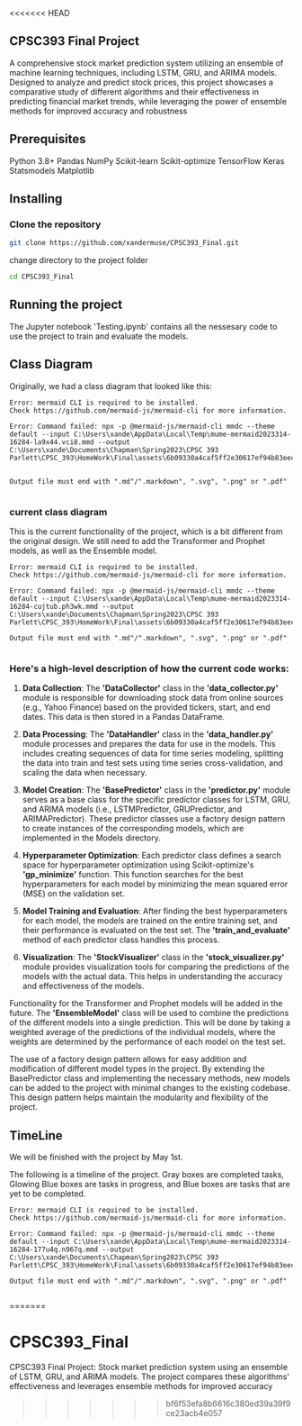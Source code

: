 <<<<<<< HEAD
##  CPSC393 Final Project
  
  
A comprehensive stock market prediction system utilizing an ensemble of machine learning techniques, including LSTM, GRU, and ARIMA models. Designed to analyze and predict stock prices, this project showcases a comparative study of different algorithms and their effectiveness in predicting financial market trends, while leveraging the power of ensemble methods for improved accuracy and robustness
  
##  Prerequisites
  
  
Python 3.8+
Pandas
NumPy
Scikit-learn
Scikit-optimize
TensorFlow
Keras
Statsmodels
Matplotlib
  
##  Installing
  
  
###  Clone the repository
  
```bash
git clone https://github.com/xandermuse/CPSC393_Final.git
```
  
change directory to the project folder
```bash
cd CPSC393_Final
```
  
##  Running the project
  
  
The Jupyter notebook 'Testing.ipynb' contains all the nessesary code to use the project to train and evaluate the models.
  
##  

##  Class Diagram
  
Originally, we had a class diagram that looked like this:
  

```
Error: mermaid CLI is required to be installed.
Check https://github.com/mermaid-js/mermaid-cli for more information.

Error: Command failed: npx -p @mermaid-js/mermaid-cli mmdc --theme default --input C:\Users\xande\AppData\Local\Temp\mume-mermaid2023314-16284-la9x44.vci8.mmd --output C:\Users\xande\Documents\Chapman\Spring2023\CPSC 393 Parlett\CPSC_393\HomeWork\Final\assets\6b09330a4caf5ff2e30617ef94b83eec0.png


Output file must end with ".md"/".markdown", ".svg", ".png" or ".pdf"


```  

###  current class diagram
  
  
This is the current functionality of the project, which is a bit different from the original design. We still need to add the Transformer and Prophet models, as well as the Ensemble model.
  

```
Error: mermaid CLI is required to be installed.
Check https://github.com/mermaid-js/mermaid-cli for more information.

Error: Command failed: npx -p @mermaid-js/mermaid-cli mmdc --theme default --input C:\Users\xande\AppData\Local\Temp\mume-mermaid2023314-16284-cujtub.ph3wk.mmd --output C:\Users\xande\Documents\Chapman\Spring2023\CPSC 393 Parlett\CPSC_393\HomeWork\Final\assets\6b09330a4caf5ff2e30617ef94b83eec1.png

Output file must end with ".md"/".markdown", ".svg", ".png" or ".pdf"


```  

  
###  Here's a high-level description of how the current code works:
  
  
1. **Data Collection**: The **'DataCollector'** class in the **'data_collector.py'** module is responsible for downloading stock data from online sources (e.g., Yahoo Finance) based on the provided tickers, start, and end dates. This data is then stored in a Pandas DataFrame.
  
2. **Data Processing**: The **'DataHandler'** class in the **'data_handler.py'** module processes and prepares the data for use in the models. This includes creating sequences of data for time series modeling, splitting the data into train and test sets using time series cross-validation, and scaling the data when necessary.
  
3. **Model Creation**: The **'BasePredictor'** class in the **'predictor.py'** module serves as a base class for the specific predictor classes for LSTM, GRU, and ARIMA models (i.e., LSTMPredictor, GRUPredictor, and ARIMAPredictor). These predictor classes use a factory design pattern to create instances of the corresponding models, which are implemented in the Models directory.
  
4. **Hyperparameter Optimization**: Each predictor class defines a search space for hyperparameter optimization using Scikit-optimize's **'gp_minimize'** function. This function searches for the best hyperparameters for each model by minimizing the mean squared error (MSE) on the validation set.
  
5. **Model Training and Evaluation**: After finding the best hyperparameters for each model, the models are trained on the entire training set, and their performance is evaluated on the test set. The **'train_and_evaluate'** method of each predictor class handles this process.
  
6. **Visualization**: The **'StockVisualizer'** class in the **'stock_visualizer.py'** module provides visualization tools for comparing the predictions of the models with the actual data. This helps in understanding the accuracy and effectiveness of the models.
  
Functionality for the Transformer and Prophet models will be added in the future. The **'EnsembleModel'** class will be used to combine the predictions of the different models into a single prediction. This will be done by taking a weighted average of the predictions of the individual models, where the weights are determined by the performance of each model on the test set.
  
The use of a factory design pattern allows for easy addition and modification of different model types in the project. By extending the BasePredictor class and implementing the necessary methods, new models can be added to the project with minimal changes to the existing codebase. This design pattern helps maintain the modularity and flexibility of the project.
  
  
  
  
  
##  TimeLine
  
  
We will be finished with the project by May 1st. 
  
The following is a timeline of the project.
Gray boxes are completed tasks, Glowing Blue boxes are tasks in progress, and Blue boxes are tasks that are yet to be completed.
  

```
Error: mermaid CLI is required to be installed.
Check https://github.com/mermaid-js/mermaid-cli for more information.

Error: Command failed: npx -p @mermaid-js/mermaid-cli mmdc --theme default --input C:\Users\xande\AppData\Local\Temp\mume-mermaid2023314-16284-177u4q.n967q.mmd --output C:\Users\xande\Documents\Chapman\Spring2023\CPSC 393 Parlett\CPSC_393\HomeWork\Final\assets\6b09330a4caf5ff2e30617ef94b83eec2.png

Output file must end with ".md"/".markdown", ".svg", ".png" or ".pdf"


```  

=======
#  CPSC393_Final
  
CPSC393 Final Project: Stock market prediction system using an ensemble of LSTM, GRU, and ARIMA models. The project compares these algorithms' effectiveness and leverages ensemble methods for improved accuracy
>>>>>>> bf6f53efa8b6616c380ed39a39f9ce23acb4e057
  